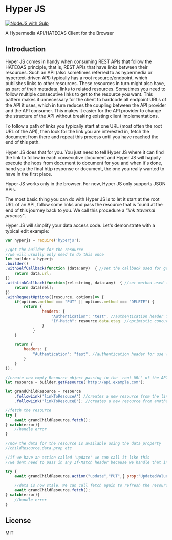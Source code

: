 # Hyper JS

[![NodeJS with Gulp](https://github.com/fredolss/hyperjs/actions/workflows/npm-build-test.yml/badge.svg?branch=master)](https://github.com/fredolss/hyperjs/actions/workflows/npm-build-test.yml)

A Hypermedia API/HATEOAS Client for the Browser

Introduction
------------

Hyper JS comes in handy when consuming REST APIs that follow the HATEOAS principle, that is, REST APIs that have links between their resources. Such an API (also sometimes referred to as hypermedia or hypertext-driven API) typically has a root resource/endpoint, which publishes links to other resources. These resources in turn might also have, as part of their metadata, links to related resources. Sometimes you need to follow multiple consecutive links to get to the resource you want. This pattern makes it unnecessary for the client to hardcode all endpoint URLs of the API it uses, which in turn reduces the coupling between the API provider and the API consumer. This makes it easier for the API provider to change the structure of the API without breaking existing client implementations.

To follow a path of links you typically start at one URL (most often the root URL of the API), then look for the link you are interested in, fetch the document from there and repeat this process until you have reached the end of this path.

Hyper JS does that for you. You just need to tell Hyper JS where it can find the link to follow in each consecutive document and Hyper JS will happily execute the hops from document to document for you and when it's done, hand you the final http response or document, the one you really wanted to have in the first place.

Hyper JS works only in the browser. For now, Hyper JS only supports JSON APIs. 

The most basic thing you can do with Hyper JS is to let it start at the root URL of an API, follow some links and pass the resource that is found at the end of this journey back to you. We call this procedure a *"link traversal process"*.

Hyper JS will simplify your data access code. Let's demonstrate with a typical edit example:

```javascript
var hyperjs = require('hyperjs');

//get the builder for the resource
//we will usually only need to do this once
let builder = hyperjs
.builder() 
.withSelfCallback(function (data:any)  { //set the callback used for gettings the self link
    return data.url; 
})
.withLinkCallback(function(rel:string, data:any)  { //set method used for getting the links
    return data[rel]; 
})
.withRequestOptions((resource, options)=> {
    if(options.method === "PUT" || options.method === "DELETE") {
        return {
                headers: {
                    "Authentication": "test", //authentication header for use with jwt token or similar
                    "If-Match": resource.data.etag  //optimistic concurrency
                }
            }
    }

    return {
        headers: {
            "Authentication": "test", //authentication header for use with jwt token or similar
        }
    }
});

//create new empty Resource object passing in the 'root URL' of the API.
let resource = builder.getResource('http://api.example.com');

let grandChildResource = resource
    .followLink('linkToResouceA') //creates a new resource from the link
    .followLink('linkToResouceB'); //creates a new resource from another link

//fetch the resource
try {
    await grandChildResource.fetch();
} catch(error){
    //handle error
}

//now the data for the resource is available using the data property
//childResource.data.prop etc

//if we have an action called 'update' we can call it like this
//we dont need to pass in any If-Match header because we handle that in one place with 'withRequestOptions'

try {
    await grandChildResource.action("update","PUT",{ prop:"UpdatedValue"  });

    //data is now stale. We can call fetch again to refresh the resource
    await grandChildResource.fetch();
} catch(error){
    //handle error
}
```
License
-------

MIT
